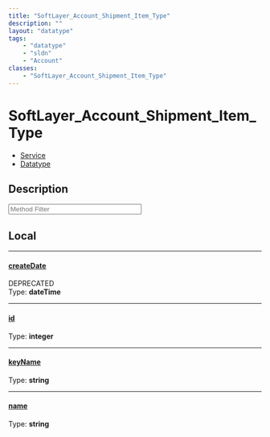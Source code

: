 ```yaml
---
title: "SoftLayer_Account_Shipment_Item_Type"
description: ""
layout: "datatype"
tags:
    - "datatype"
    - "sldn"
    - "Account"
classes:
    - "SoftLayer_Account_Shipment_Item_Type"
---
```


# SoftLayer_Account_Shipment_Item_Type
<div id='service-datatype'>
    <ul id='sldn-reference-tabs'>
    <li id='service'> <a href='/reference/services/SoftLayer_Account_Shipment_Item_Type' >Service</a></li>    <li id='datatype'> <a href='/reference/datatypes/SoftLayer_Account_Shipment_Item_Type' >Datatype</a></li>
    </ul>
</div>

## Description 






<!-- Service Filer BEGIN -->
<div class="view-filters">
        <div class="clearfix">
            <div class="search-input-box">
                <input placeholder="Method Filter" onkeyup="titleSearch(inputId='prop-input', divId='properties', elementClass='prop-row')" 
                    type="text" id="prop-input" value="" size="30" maxlength="128" class="form-text">
            </div>
        </div>
</div>
<!-- Service Filer END -->

<div id="properties" class="content">
<div id="localProperties" class="prop-content" >

## Local
-----
[createDate]: #createdate
#### [createDate]
DEPRECATED  
<span class="type-label">Type: </span>**dateTime**

-----
[id]: #id
#### [id]
  
<span class="type-label">Type: </span>**integer**

-----
[keyName]: #keyname
#### [keyName]
  
<span class="type-label">Type: </span>**string**

-----
[name]: #name
#### [name]
  
<span class="type-label">Type: </span>**string**

</div>
<!-- LOCAL PROPERTY END -->

</div>


